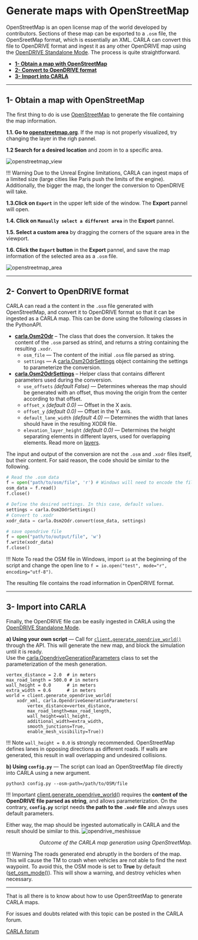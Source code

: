 # Generate maps with OpenStreetMap

OpenStreetMap is an open license map of the world developed by contributors. Sections of these map can be exported to a `.osm` file, the OpenSreetMap format, which is essentially an XML. CARLA can convert this file to OpenDRIVE format and ingest it as any other OpenDRIVE map using the [OpenDRIVE Standalone Mode](#adv_opendrive.md). The process is quite straightforward.

*   [__1- Obtain a map with OpenStreetMap__](#1-obtain-a-map-with-openstreetmap)
*   [__2- Convert to OpenDRIVE format__](#2-convert-to-opendrive-format)
*   [__3- Import into CARLA__](#3-import-into-carla)

---
## 1- Obtain a map with OpenStreetMap

The first thing to do is use [OpenStreetMap](https://www.openstreetmap.org) to generate the file containing the map information.

__1.1. Go to [openstreetmap.org](https://www.openstreetmap.org)__. If the map is not properly visualized, try changing the layer in the righ pannel.

__1.2 Search for a desired location__ and zoom in to a specific area.

![openstreetmap_view](img/tuto_g_osm_web.jpg)

!!! Warning
    Due to the Unreal Engine limitations, CARLA can ingest maps of a limited size (large cities like Paris push the limits of the engine). Additionally, the bigger the map, the longer the conversion to OpenDRIVE will take.

__1.3.Click on `Export`__ in the upper left side of the window. The __Export__ pannel will open.

__1.4. Click on `Manually select a different area`__ in the __Export__ pannel.

__1.5. Select a custom area__ by dragging the corners of the square area in the viewport.

__1.6. Click the `Export` button__ in the __Export__ pannel, and save the map information of the selected area as a `.osm` file.

![openstreetmap_area](img/tuto_g_osm_area.jpg)

---
## 2- Convert to OpenDRIVE format

CARLA can read a the content in the `.osm` file generated with OpenStreetMap, and convert it to OpenDRIVE format so that it can be ingested as a CARLA map. This can be done using the following classes in the PythonAPI.  

*   __[carla.Osm2Odr](python_api.md#carla.Osm2Odr)__ – The class that does the conversion. It takes the content of the `.osm` parsed as strind, and returns a string containing the resulting `.xodr`.
	*   `osm_file` — The content of the initial `.osm` file parsed as string.
	*   `settings` — A [carla.Osm2OdrSettings](python_api.md#carla.Osm2OdrSettings) object containing the settings to parameterize the conversion.
*   __[carla.Osm2OdrSettings](python_api.md#carla.Osm2OdrSettings)__ – Helper class that contains different parameters used during the conversion.
	*   `use_offsets` *(default False)* — Determines whereas the map should be generated with an offset, thus moving the origin from the center according to that offset.
	*   `offset_x` *(default 0.0)* — Offset in the X axis.
	*   `offset_y` *(default 0.0)* — Offset in the Y axis.
	*   `default_lane_width` *(default 4.0)* — Determines the width that lanes should have in the resulting XODR file.
	*   `elevation_layer_height` *(default 0.0)* — Determines the height separating elements in different layers, used for overlapping elements. Read more on [layers](https://wiki.openstreetmap.org/wiki/Key:layer).

The input and output of the conversion are not the `.osm` and `.xodr` files itself, but their content. For said reason, the code should be similar to the following.
```py
# Read the .osm data
f = open("path/to/osm/file", 'r') # Windows will need to encode the file in UTF-8. Read the note below. 
osm_data = f.read()
f.close()

# Define the desired settings. In this case, default values.
settings = carla.Osm2OdrSettings()
# Convert to .xodr
xodr_data = carla.Osm2Odr.convert(osm_data, settings)

# save opendrive file
f = open("path/to/output/file", 'w')
f.write(xodr_data)
f.close()
```

!!! Note
    To read the OSM file in Windows, import `io` at the beginning of the script and change the open line to `f = io.open("test", mode="r", encoding="utf-8")`.


The resulting file contains the road information in OpenDRIVE format.

---
## 3- Import into CARLA

Finally, the OpenDRIVE file can be easily ingested in CARLA using the [OpenDRIVE Standalone Mode](adv_opendrive.md).

__a) Using your own script__ — Call for [`client.generate_opendrive_world()`](python_api.md#carla.Client.generate_opendrive_world) through the API. This will generate the new map, and block the simulation until it is ready.  
Use the [carla.OpendriveGenerationParameters](python_api.md#carla.OpendriveGenerationParameters) class to set the parameterization of the mesh generation.

```
vertex_distance = 2.0  # in meters
max_road_length = 500.0 # in meters
wall_height = 0.0      # in meters
extra_width = 0.6      # in meters
world = client.generate_opendrive_world(
    xodr_xml, carla.OpendriveGenerationParameters(
        vertex_distance=vertex_distance,
        max_road_length=max_road_length,
        wall_height=wall_height,
        additional_width=extra_width,
        smooth_junctions=True,
        enable_mesh_visibility=True))
```

!!! Note
    `wall_height = 0.0` is strongly recommended. OpenStreetMap defines lanes in opposing directions as different roads. If walls are generated, this result in wall overlapping and undesired collisions.

__b) Using `config.py`__ — The script can load an OpenStreetMap file directly into CARLA using a new argument.  
```
python3 config.py --osm-path=/path/to/OSM/file
```
!!! Important
    [client.generate_opendrive_world()](python_api.md#carla.Client.generate_opendrive_world) requires the __content of the OpenDRIVE file parsed as string__, and allows parameterization. On the contrary, __`config.py`__ script needs __the path to the `.xodr` file__ and always uses default parameters.

Either way, the map should be ingested automatically in CARLA and the result should be similar to this.
![opendrive_meshissue](img/tuto_g_osm_carla.jpg)
<div style="text-align: right"><i>Outcome of the CARLA map generation using OpenStreetMap.</i></div>

!!! Warning
    The roads generated end abruptly in the borders of the map. This will cause the TM to crash when vehicles are not able to find the next waypoint. To avoid this, the OSM mode is set to __True__ by default ([set_osm_mode()](python_api.md#carlatrafficmanager)). This will show a warning, and destroy vehicles when necessary.  

---

That is all there is to know about how to use OpenStreetMap to generate CARLA maps.

For issues and doubts related with this topic can be posted in the CARLA forum.

<div class="build-buttons">
<p>
<a href="https://github.com/carla-simulator/carla/discussions/" target="_blank" class="btn btn-neutral" title="Go to the CARLA forum">
CARLA forum</a>
</p>
</div>
